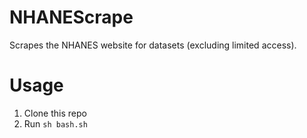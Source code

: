 # NHANEScrape

Scrapes the NHANES website for datasets (excluding limited access).

# Usage

1. Clone this repo
2. Run `sh bash.sh`
